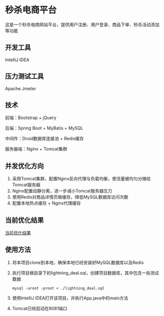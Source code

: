# 秒杀电商平台

这是一个秒杀电商网站平台，提供用户注册、用户登录、商品下单、秒杀活动添加等功能

## 开发工具

IntelliJ IDEA

## 压力测试工具

Apache Jmeter

## 技术

前端：Bootstrap + jQuery

后端：Spring Boot + MyBatis + MySQL

中间件：Druid数据库连接池 + Redis缓存

服务器端：Nginx + Tomcat集群

## 并发优化方向

1. 采用Tomcat集群，配置Nginx反向代理与负载均衡，使流量被均匀分摊给Tomcat服务器
2. Nginx配置动静分离，进一步减小Tomcat服务器压力
3. 使用Redis对商品详情页做缓存，降低MySQL数据库访问次数
4. 配置本地热点缓存 + Nginx代理缓存

## 当前优化结果

[当前优化结果](./test_result.md)

## 使用方法

1. 将本项目clone到本地，确保本地已经安装好MySQL数据库以及Redis

2. 执行项目根目录下的lightning_deal.sql，创建项目数据库，其中包含一些测试数据

   ```shell
   mysql -uroot -proot < ./lightning_deal.sql
   ```

3. 使用IntelliJ IDEA打开该项目，并执行App.java中的main方法

4. Tomcat已经启动在8081端口